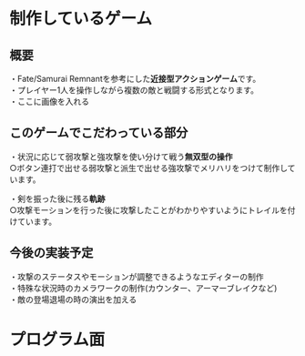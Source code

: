 # 制作しているゲーム
## 概要
・Fate/Samurai Remnantを参考にした**近接型アクションゲーム**です。  
・プレイヤー1人を操作しながら複数の敵と戦闘する形式となります。  
・ここに画像を入れる

## このゲームでこだわっている部分
・状況に応じて弱攻撃と強攻撃を使い分けて戦う**無双型の操作**  
○ボタン連打で出せる弱攻撃と派生で出せる強攻撃でメリハリをつけて制作しています。

・剣を振った後に残る**軌跡**  
○攻撃モーションを行った後に攻撃したことがわかりやすいようにトレイルを付けています。

## 今後の実装予定
・攻撃のステータスやモーションが調整できるようなエディターの制作  
・特殊な状況時のカメラワークの制作(カウンター、アーマーブレイクなど)  
・敵の登場退場の時の演出を加える


# プログラム面
